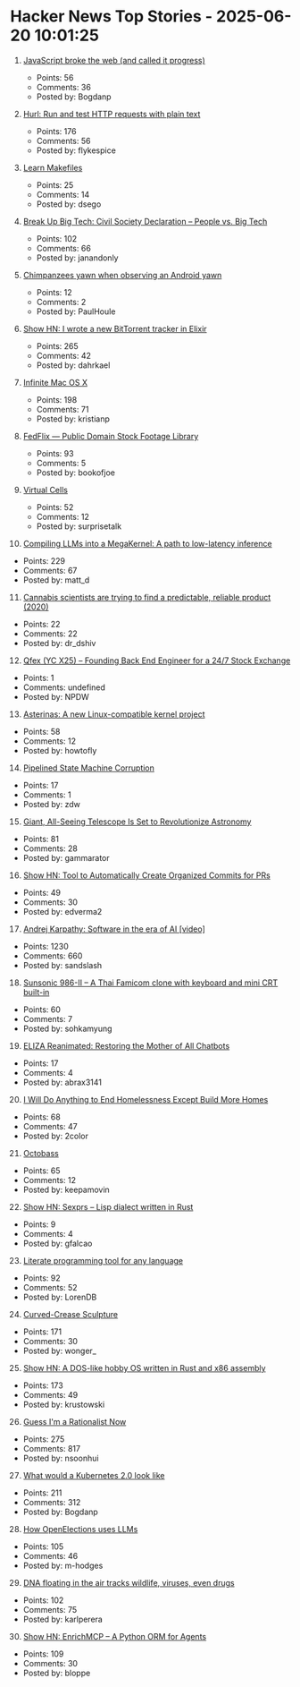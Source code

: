 # Hacker News Top Stories - 2025-06-20 10:01:25

1. [JavaScript broke the web (and called it progress)](https://www.jonoalderson.com/conjecture/javascript-broke-the-web-and-called-it-progress/)
   - Points: 56
   - Comments: 36
   - Posted by: Bogdanp

2. [Hurl: Run and test HTTP requests with plain text](https://github.com/Orange-OpenSource/hurl)
   - Points: 176
   - Comments: 56
   - Posted by: flykespice

3. [Learn Makefiles](https://makefiletutorial.com/)
   - Points: 25
   - Comments: 14
   - Posted by: dsego

4. [Break Up Big Tech: Civil Society Declaration – People vs. Big Tech](https://peoplevsbig.tech/break-up-big-tech-civil-society-declaration/)
   - Points: 102
   - Comments: 66
   - Posted by: janandonly

5. [Chimpanzees yawn when observing an Android yawn](https://www.nature.com/articles/s41598-025-98639-z)
   - Points: 12
   - Comments: 2
   - Posted by: PaulHoule

6. [Show HN: I wrote a new BitTorrent tracker in Elixir](https://github.com/Dahrkael/ExTracker)
   - Points: 265
   - Comments: 42
   - Posted by: dahrkael

7. [Infinite Mac OS X](https://blog.persistent.info/2025/03/infinite-mac-os-x.html)
   - Points: 198
   - Comments: 71
   - Posted by: kristianp

8. [FedFlix — Public Domain Stock Footage Library](https://public.resource.org/ntis.gov/index.html)
   - Points: 93
   - Comments: 5
   - Posted by: bookofjoe

9. [Virtual Cells](https://udara.io/science/virtual-cells/)
   - Points: 52
   - Comments: 12
   - Posted by: surprisetalk

10. [Compiling LLMs into a MegaKernel: A path to low-latency inference](https://zhihaojia.medium.com/compiling-llms-into-a-megakernel-a-path-to-low-latency-inference-cf7840913c17)
   - Points: 229
   - Comments: 67
   - Posted by: matt_d

11. [Cannabis scientists are trying to find a predictable, reliable product (2020)](https://www.nytimes.com/2020/04/01/magazine/cannabis-science.html)
   - Points: 22
   - Comments: 22
   - Posted by: dr_dshiv

12. [Qfex (YC X25) – Founding Back End Engineer for a 24/7 Stock Exchange](https://www.ycombinator.com/companies/qfex/jobs/S7XSybx-founding-backend-engineer)
   - Points: 1
   - Comments: undefined
   - Posted by: NPDW

13. [Asterinas: A new Linux-compatible kernel project](https://lwn.net/SubscriberLink/1022920/ad60263cd13c8a13/)
   - Points: 58
   - Comments: 12
   - Posted by: howtofly

14. [Pipelined State Machine Corruption](https://flak.tedunangst.com/post/pipelined-state-machine-corruption)
   - Points: 17
   - Comments: 1
   - Posted by: zdw

15. [Giant, All-Seeing Telescope Is Set to Revolutionize Astronomy](https://www.science.org/content/article/giant-all-seeing-telescope-set-revolutionize-astronomy)
   - Points: 81
   - Comments: 28
   - Posted by: gammarator

16. [Show HN: Tool to Automatically Create Organized Commits for PRs](https://github.com/edverma/git-smart-squash)
   - Points: 49
   - Comments: 30
   - Posted by: edverma2

17. [Andrej Karpathy: Software in the era of AI [video]](https://www.youtube.com/watch?v=LCEmiRjPEtQ)
   - Points: 1230
   - Comments: 660
   - Posted by: sandslash

18. [Sunsonic 986-II – A Thai Famicom clone with keyboard and mini CRT built-in](https://mastodon.gamedev.place/@pikuma/114711138512697712)
   - Points: 60
   - Comments: 7
   - Posted by: sohkamyung

19. [ELIZA Reanimated: Restoring the Mother of All Chatbots](https://www.computer.org/csdl/magazine/an/2025/02/11030922/27sQDLuL7Uc)
   - Points: 17
   - Comments: 4
   - Posted by: abrax3141

20. [I Will Do Anything to End Homelessness Except Build More Homes](https://www.mcsweeneys.net/articles/i-will-do-anything-to-end-homelessness-except-build-more-homes)
   - Points: 68
   - Comments: 47
   - Posted by: 2color

21. [Octobass](https://www.atlasobscura.com/places/octobass)
   - Points: 65
   - Comments: 12
   - Posted by: keepamovin

22. [Show HN: Sexprs – Lisp dialect written in Rust](https://github.com/gabrielfalcao/sexprs)
   - Points: 9
   - Comments: 4
   - Posted by: gfalcao

23. [Literate programming tool for any language](https://github.com/zyedidia/Literate)
   - Points: 92
   - Comments: 52
   - Posted by: LorenDB

24. [Curved-Crease Sculpture](https://erikdemaine.org/curved/)
   - Points: 171
   - Comments: 30
   - Posted by: wonger_

25. [Show HN: A DOS-like hobby OS written in Rust and x86 assembly](https://github.com/krustowski/rou2exOS)
   - Points: 173
   - Comments: 49
   - Posted by: krustowski

26. [Guess I'm a Rationalist Now](https://scottaaronson.blog/?p=8908)
   - Points: 275
   - Comments: 817
   - Posted by: nsoonhui

27. [What would a Kubernetes 2.0 look like](https://matduggan.com/what-would-a-kubernetes-2-0-look-like/)
   - Points: 211
   - Comments: 312
   - Posted by: Bogdanp

28. [How OpenElections uses LLMs](https://thescoop.org/archives/2025/06/09/how-openelections-uses-llms/index.html)
   - Points: 105
   - Comments: 46
   - Posted by: m-hodges

29. [DNA floating in the air tracks wildlife, viruses, even drugs](https://www.sciencedaily.com/releases/2025/06/250603114822.htm)
   - Points: 102
   - Comments: 75
   - Posted by: karlperera

30. [Show HN: EnrichMCP – A Python ORM for Agents](https://github.com/featureform/enrichmcp)
   - Points: 109
   - Comments: 30
   - Posted by: bloppe

